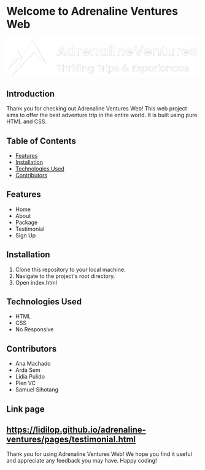 # Welcome to Adrenaline Ventures Web

![Your Web Project Logo](./images/icons/adrenalineventures-logo.png)

## Introduction

Thank you for checking out Adrenaline Ventures Web! This web project aims to offer the best adventure trip in the entire world. It is built using pure HTML and CSS.

## Table of Contents

- [Features](#features)
- [Installation](#installation)
- [Technologies Used](#technologies-used)
- [Contributors](#contributors)

## Features

- Home
- About
- Package
- Testimonial
- Sign Up

## Installation

1. Clone this repository to your local machine.
2. Navigate to the project's root directory.
3. Open index.html

## Technologies Used

- HTML
- CSS
- No Responsive

## Contributors

- Ana Machado
- Arda Sem
- Lidia Pulido
- Pien VC
- Samuel Sihotang

## Link page 
  https://lidilop.github.io/adrenaline-ventures/pages/testimonial.html
---

Thank you for using Adrenaline Ventures Web! We hope you find it useful and appreciate any feedback you may have. Happy coding!

